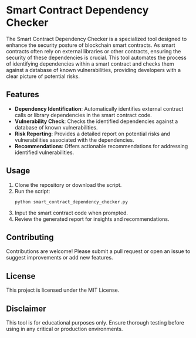 # Smart Contract Dependency Checker

The Smart Contract Dependency Checker is a specialized tool designed to enhance the security posture of blockchain smart contracts. As smart contracts often rely on external libraries or other contracts, ensuring the security of these dependencies is crucial. This tool automates the process of identifying dependencies within a smart contract and checks them against a database of known vulnerabilities, providing developers with a clear picture of potential risks.

## Features

- **Dependency Identification**: Automatically identifies external contract calls or library dependencies in the smart contract code.
- **Vulnerability Check**: Checks the identified dependencies against a database of known vulnerabilities.
- **Risk Reporting**: Provides a detailed report on potential risks and vulnerabilities associated with the dependencies.
- **Recommendations**: Offers actionable recommendations for addressing identified vulnerabilities.

## Usage

1. Clone the repository or download the script.
2. Run the script:
   ```
   python smart_contract_dependency_checker.py
   ```
3. Input the smart contract code when prompted.
4. Review the generated report for insights and recommendations.

## Contributing

Contributions are welcome! Please submit a pull request or open an issue to suggest improvements or add new features.

## License

This project is licensed under the MIT License.

## Disclaimer

This tool is for educational purposes only. Ensure thorough testing before using in any critical or production environments.
